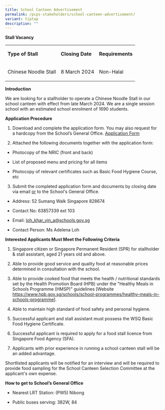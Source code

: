 ```yaml
---
title: School Canteen Advertisement
permalink: /pcps-stakeholders/school-canteen-advertisement/
variant: tiptap
description: ""
---
```

<p><strong>Stall Vacancy</strong>
</p>
<table>
<tbody>
<tr>
<td rowspan="1" colspan="1">
<p><strong>Type of Stall</strong>
</p>
</td>
<td rowspan="1" colspan="1">
<p><strong>Closing Date</strong>
</p>
</td>
<td rowspan="1" colspan="1">
<p><strong>Requirements</strong>
</p>
</td>
</tr>
<tr>
<td rowspan="1" colspan="1">
<p>Chinese Noodle Stall</p>
</td>
<td rowspan="1" colspan="1">
<p>8 March 2024</p>
</td>
<td rowspan="1" colspan="1">
<p>Non-Halal</p>
</td>
</tr>
</tbody>
</table>
<p></p>
<p><strong>Introduction</strong>
</p>
<p>We are looking for a stallholder to operate a Chinese Noodle Stall in
our school canteen with effect from late March 2024. We are a single session
school with an estimated school enrolment of 1690 students.</p>
<p></p>
<p><strong>Application Procedure</strong>
</p>
<ol data-tight="true" class="tight">
<li>
<p>Download and complete the application form. You may also request for a
hardcopy from the School’s General Office. <a href="https://go.gov.sg/pcps-canteen-application-form" rel="noopener noreferrer nofollow" target="_blank">Application Form</a>
</p>
<p></p>
</li>
<li>
<p>Attached the following documents together with the application form:</p>
</li>
</ol>
<ul data-tight="true" class="tight">
<li>
<p>Photocopy of the NRIC (front and back)</p>
</li>
<li>
<p>List of proposed menu and pricing for all items</p>
</li>
<li>
<p>Photocopy of relevant certificates such as Basic Food Hygiene Course,
etc</p>
</li>
</ul>
<p></p>
<ol start="3" data-tight="true" class="tight">
<li>
<p>Submit the completed application form and documents by closing date via
email <u>or</u> to the School's General Office.</p>
</li>
</ol>
<ul data-tight="true" class="tight">
<li>
<p>Address: 52 Sumang Walk Singapore 828674</p>
</li>
<li>
<p>Contact No: 63857339 ext 103</p>
</li>
<li>
<p>Email: <a href="mailto:loh_khar_yin_a@schools.gov.sg" rel="noopener noreferrer nofollow" target="_blank"><u>loh_khar_yin_a@schools.gov.sg</u></a>
</p>
</li>
<li>
<p>Contact Person: Ms Adelena Loh</p>
</li>
</ul>
<p><strong>Interested Applicants Must Meet the Following Criteria</strong>
</p>
<ol data-tight="true" class="tight">
<li>
<p>Singapore citizen or Singapore Permanent Resident (SPR) for stallholder
&amp; stall assistant, aged 21 years old and above.</p>
</li>
<li>
<p>Able to provide good service and quality food at reasonable prices determined
in consultation with the school.</p>
</li>
<li>
<p>Able to provide cooked food that meets the health / nutritional standards
set by the Health Promotion Board (HPB) under the "Healthy Meals in Schools
Programme (HMSP)" guidelines [Website <a href="https://www.hpb.gov.sg/schools/school-programmes/healthy-meals-in-schools-programme" rel="noopener noreferrer nofollow" target="_blank"><u>https://www.hpb.gov.sg/schools/school-programmes/healthy-meals-in-schools-programme</u></a>].</p>
</li>
<li>
<p>Able to maintain high standard of food safety and personal hygiene.</p>
</li>
<li>
<p>Successful applicant and stall assistant must possess the WSQ Basic Food
Hygiene Certificate.</p>
</li>
<li>
<p>Successful applicant is required to apply for a food stall licence from
Singapore Food Agency (SFA).</p>
</li>
<li>
<p>Applicants with prior experience in running a school canteen stall will
be an added advantage.</p>
<p></p>
</li>
</ol>
<p>Shortlisted applicants will be notified for an interview and will be required
to provide food sampling for the School Canteen Selection Committee at
the applicant's own expense.
<br>
</p>
<p><strong>How to get to School’s General Office</strong>
</p>
<ul data-tight="true" class="tight">
<li>
<p>Nearest LRT Station: (PW5) Nibong</p>
</li>
<li>
<p>Public buses serving: 382W, 84</p>
</li>
</ul>
<p></p>